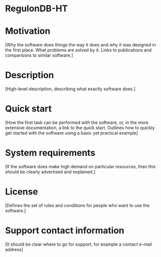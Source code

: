 # RegulonDB-HT


# Motivation

[Why the software does things the way it does and why it was designed in the first place. What problems are solved by it. Links to publications and comparisons to similar software.]



# Description

[High-level description, describing what exactly software does.]



# Quick start

[How the first task can be performed with the software, or, in the more extensive  documentation, a link to the quick start. Outlines how to quickly get started with the software using a basic yet practical example]



# System requirements

[If the software does make high demand on particular resources, then this should be clearly advertised and explained.]



# License

[Defines the set of rules and conditions for people who want to use the software.]

# Support contact information

[It should be clear where to go for support, for example a contact e-mail address]
